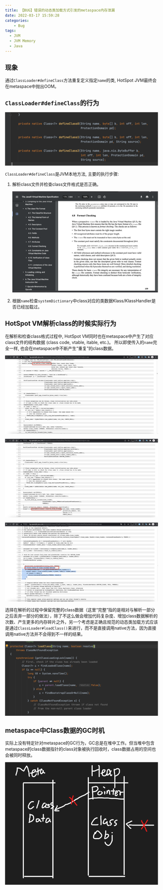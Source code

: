 ```yaml
---
title: 【BUG】错误的动态类加载方式引发的metaspace内存泄漏
date: 2022-03-17 15:59:28
categories: 
	- Bug
tags:
  - JVM
  - JVM Memory
  - Java
---
```


## 现象

通过`ClassLoader#defineClass`方法重复定义指定`name`的类, HotSpot JVM最终会在metaspace中抛出OOM。

## `ClassLoader#defineClass`的行为

![defineClass](jvm-metaspace-leakage-caused-by-loading-dynamic-class/0.png)

`ClassLoader#defineClass`是JVM本地方法, 主要的执行步骤:

1. 解析class文件并检查class文件格式是否正确。
   
   ![vm specification](jvm-metaspace-leakage-caused-by-loading-dynamic-class/1.png)

2. 根据`name`检查`systemDictionary`中class对应的类数据Klass/KlassHandler是否已经加载过。


## HotSpot VM解析class的时候实际行为

在解析和检查class格式过程中, HotSpot VM同时也在metaspace中产生了对应class文件的结构数据 (class code, vtable, itable, etc.)。 所以即使传入的`name`完全一样, 也会在metaspace中不断产生“重复”的class数据。

![native define class](jvm-metaspace-leakage-caused-by-loading-dynamic-class/2.png)

![find klass in dict](jvm-metaspace-leakage-caused-by-loading-dynamic-class/3.png)

![check if class already defined](jvm-metaspace-leakage-caused-by-loading-dynamic-class/4.png)

选择在解析的过程中保留完整的class数据（这里“完整”指的是相对与解析一部分之后丢弃一部分的做法），除了不这么做会增加代码复杂度、增加class数据解析的次数、产生更多的内存碎片之外，另一个考虑是正确且规范的动态类加载方式应该是通过`ClassLoader#loadClass()`来进行，而不是直接调用native方法，因为直接调用native方法并不会得到不一样的结果。

![loadClass in java](jvm-metaspace-leakage-caused-by-loading-dynamic-class/5.png)

## metaspace中Class数据的GC时机

实际上没有特定针对metaspace的GC行为，GC总是在堆中工作。但当堆中包含metaspace的class数据指针的class对象被执行回收时，class数据占用的空间也会被同时释放。

![metaspace 'GC'](jvm-metaspace-leakage-caused-by-loading-dynamic-class/6.png)